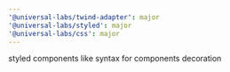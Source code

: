 ```yaml
---
'@universal-labs/twind-adapter': major
'@universal-labs/styled': major
'@universal-labs/css': major
---
```


styled components like syntax for components decoration
